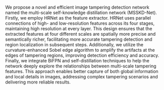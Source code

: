 We propose a novel and efficient image tampering detection network named the multi-scale self-knowledge distillation network (MSSKD-Net). Firstly, we employ HRNet as the feature extractor. HRNet uses parallel connections of high- and low-resolution features across its four stages, maintaining high resolution at every layer. This design ensures that the extracted features at four different scales are spatially more precise and semantically richer, facilitating more accurate tampering detection and region localization in subsequent steps. Additionally, we utilize the curvature-enhanced Sobel edge algorithm to amplify the artifacts at the edges of tampering regions, improving detection efficiency and accuracy. Finally, we integrate BiFPN and self-distillation techniques to help the network deeply explore the relationships between multi-scale tampering features. This approach enables better capture of both global information and local details in images, addressing complex tampering scenarios and delivering more reliable results.
